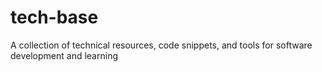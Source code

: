 # tech-base
A collection of technical resources, code snippets, and tools for software development and learning
